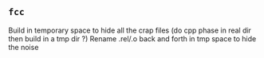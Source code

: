 ``fcc``
---

Build in temporary space to hide all the crap files (do cpp phase in real
dir then build in a tmp dir ?)
Rename .rel/.o back and forth in tmp space to hide the noise

